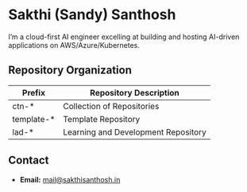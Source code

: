 # Sakthi (Sandy) Santhosh

I’m a cloud-first AI engineer excelling at building and hosting AI-driven applications on AWS/Azure/Kubernetes.

## Repository Organization

| Prefix     | Repository Description              |
|------------|-------------------------------------|
| ctn-*      | Collection of Repositories          |
| template-* | Template Repository                 |
| lad-*      | Learning and Development Repository |

## Contact

- **Email:** mail@sakthisanthosh.in
